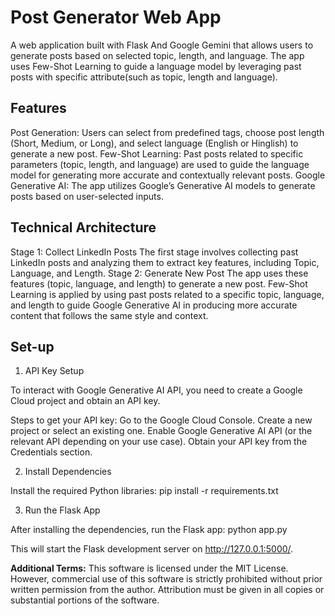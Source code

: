 # Post Generator Web App
A web application built with Flask And Google Gemini that allows users to generate posts based on selected topic, length, and language.
The app uses Few-Shot Learning to guide a language model by leveraging past posts with specific attribute(such as topic, length and language).

## Features
Post Generation: Users can select from predefined tags, choose post length (Short, Medium, or Long), and select language (English or Hinglish) to generate a new post.
Few-Shot Learning: Past posts related to specific parameters (topic, length, and language) are used to guide the language model for generating more accurate and contextually relevant posts.
Google Generative AI: The app utilizes Google’s Generative AI models to generate posts based on user-selected inputs.

## Technical Architecture
Stage 1: Collect LinkedIn Posts
The first stage involves collecting past LinkedIn posts and analyzing them to extract key features, including Topic, Language, and Length.
Stage 2: Generate New Post
The app uses these features (topic, language, and length) to generate a new post.
Few-Shot Learning is applied by using past posts related to a specific topic, language, and length to guide Google Generative AI in producing more accurate content that follows the same style and context.



## Set-up
1. API Key Setup

To interact with Google Generative AI API, you need to create a Google Cloud project and obtain an API key.

Steps to get your API key:
Go to the Google Cloud Console.
Create a new project or select an existing one.
Enable Google Generative AI API (or the relevant API depending on your use case).
Obtain your API key from the Credentials section.

2. Install Dependencies

Install the required Python libraries:
pip install -r requirements.txt

3. Run the Flask App

After installing the dependencies, run the Flask app:
python app.py

This will start the Flask development server on http://127.0.0.1:5000/.



**Additional Terms:**
This software is licensed under the MIT License. However, commercial use of this software is strictly prohibited without prior written permission from the author. Attribution must be given in all copies or substantial portions of the software.
